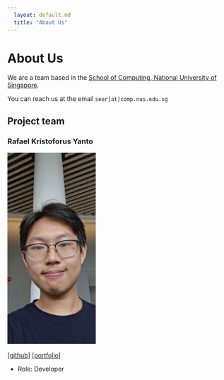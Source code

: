 ```yaml
---
  layout: default.md
  title: "About Us"
---
```


# About Us

We are a team based in the [School of Computing, National University of Singapore](http://www.comp.nus.edu.sg).

You can reach us at the email `seer[at]comp.nus.edu.sg`

## Project team

### Rafael Kristoforus Yanto

<img src="images/rafael.png" width="200px">

[[github](https://github.com/izruff)]
[[portfolio](team/johndoe.md)]

* Role: Developer

